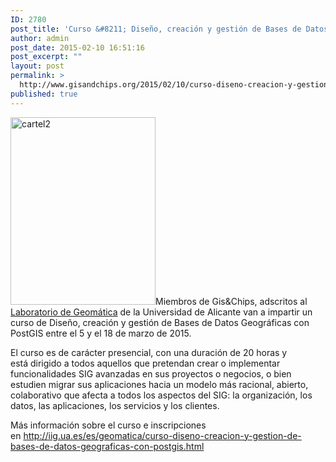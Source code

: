 ```yaml
---
ID: 2780
post_title: 'Curso &#8211; Diseño, creación y gestión de Bases de Datos Geográficas con PostGIS'
author: admin
post_date: 2015-02-10 16:51:16
post_excerpt: ""
layout: post
permalink: >
  http://www.gisandchips.org/2015/02/10/curso-diseno-creacion-y-gestion-de-bases-de-datos-geograficas-con-postgis/
published: true
---
```

<img class="alignleft wp-image-2799 size-medium" src="http://www.gisandchips.org/wp-content//cartel2-232x300.jpg" alt="cartel2" width="232" height="300" />Miembros de Gis&amp;Chips, adscritos al <a href="http://iig.ua.es/es/geomatica/" target="_blank">Laboratorio de Geomática</a> de la Universidad de Alicante van a impartir un curso de Diseño, creación y gestión de Bases de Datos Geográficas con PostGIS entre el 5 y el 18 de marzo de 2015.

El curso es de carácter presencial, con una duración de 20 horas y está dirigido a todos aquellos que pretendan crear o implementar funcionalidades SIG avanzadas en sus proyectos o negocios, o bien estudien migrar sus aplicaciones hacia un modelo más racional, abierto, colaborativo que afecta a todos los aspectos del SIG: la organización, los datos, las aplicaciones, los servicios y los clientes.

Más información sobre el curso e inscripciones en http://iig.ua.es/es/geomatica/curso-diseno-creacion-y-gestion-de-bases-de-datos-geograficas-con-postgis.html